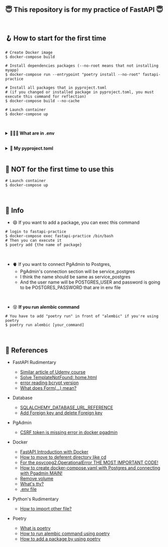 ## 😇 This repository is for my practice of FastAPI 😇
<br>

## 🪝 How to start for the first time
``` shell
# Create Docker image
$ docker-compose build

# Install dependencies packages (--no-root means that not installing myapp)
$ docker-compose run --entrypoint "poetry install --no-root" fastapi-practice

# Install all packages that in pyproject.toml
# (if you changed or installed package in pyproject.toml, you must execute this command for reflection)
$ docker-compose build --no-cache

# Launch container
$ docker-compose up
```
<br>

**<details><summary>🤷🏼‍♂️ What are in .env</summary>**

``` env
POSTGRES_USER=YOUR POSTGRES USER NAME
POSTGRES_DB=YOUR POSTGRES DB NAME
POSTGRES_PASSWORD=YOUR POSTGRES PASSWORD
PGADMIN_DEFAULT_EMAIL=YOUR EMAIL ADDRESS
PGADMIN_DEFAULT_PASSWORD=YOUR PASSWORD

# YOUR_SQLALCHEMY_DATABASE_NAME can be the database name that you made in PgAdmin
SQLALCHEMY_DATABASE_URL=postgresql://YOUR_POSTGRES_USER_NAME:YOUR_POSTGRES_PASSWORD@todo_db:5432/YOUR_SQLALCHEMY_DATABASE_NAME
TEST_SQLALCHEMY_DATABASE_URL=postgresql://YOUR_POSTGRES_USER_NAME:YOUR_POSTGRES_PASSWORD@todo_db:5432/YOUR_TEST_SQLALCHEMY_DATABASE_NAME
```
</details>

<br>

**<details><summary>👹 My pyproject.toml</summary>**

```toml
[tool.poetry]
name = "fastapi-practice"
version = "0.1.0"
description = ""
authors = ["Your Name <you@example.com>"]
readme = "README.md"

[tool.poetry.dependencies]
python = "^3.9"
fastapi = "^0.110.0"
uvicorn = {extras = ["standard"], version = "^0.29.0"}
sqlalchemy = "^2.0.29"
passlib = {extras = ["bcrypt"], version = "^1.7.4"}
bcrypt = "^4.1.2"
python-multipart = "^0.0.9"
python-jose = {extras = ["cryptography"], version = "^3.3.0"}
psycopg2-binary = "^2.9.9"
psycopg2 = "^2.9.9"
wheel = "^0.43.0"
alembic = "^1.13.1"
pytest = "^8.1.1"
httpx = "^0.27.0"
pytest-asyncio = "^0.23.6"
aiofiles = "^23.2.1"
jinja2 = "^3.1.3"

[build-system]
requires = ["poetry-core"]
build-backend = "poetry.core.masonry.api"
```
</details>

<br>

## 🚦 NOT for the first time to use this
``` shell
# Launch container
$ docker-compose up
```
<br>

## 🦖 Info
- 😄 If you want to add a package, you can exec this command
```shell
# login to fastapi-practice
$ docker-compose exec fastapi-practice /bin/bash
# Then you can execute it
$ poetry add {the name of package}
```
<br>

- 🫀 If you want to connect PgAdmin to Postgres,
  - PgAdmin's connection section will be service_postgres
  - I think the name should be same as service_postgres
  - And the user name will be POSTGRES_USER and password is going to be POSTGRES_PASSWORD that are in env file

<br>

- 😵 **If you run alembic command**
```shell
# You have to add "poetry run" in front of "alembic" if you're using poetry
$ poetry run alembic [your_command]
```
<br>


## 🚢 References

- FastAPI Rudimentary
  - [Similar article of Udemy course](https://qiita.com/yamarao/items/6889adfd4b484b7b5e11)
  - [Solve TemplateNotFound: home.html](https://www.reddit.com/r/FastAPI/comments/jd7h07/jinja2_templatenotfound_error/)
  - [error reading bcrypt version ](https://github.com/langflow-ai/langflow/issues/1173)
  - [What does Form(...) mean?](https://zenn.dev/chanyou0311/articles/fast-api-intro)

- Database
  - [SQLALCHEMY_DATABASE_URL_REFERENCE](https://stackoverflow.com/questions/71116549/sqlalchemy-exc-operationalerror-psycopg2-operationalerror-with-postgresql)
  - [Add Foreign key and delete Foreign key](https://postgresweb.com/post-6354#google_vignette)

- PgAdmin
  - [CSRF token is missing error in docker pgadmin](https://stackoverflow.com/questions/64394628/csrf-token-is-missing-error-in-docker-pgadmin)

- Docker
  - [FastAPI Introduction with Docker](https://zenn.dev/sh0nk/books/537bb028709ab9/)
  - [How to move to deferent directory like cd](https://qiita.com/rururu_kenken/items/8b5862e54fbe156a8cb8)
  - [For the psycopg2.OperationalError THE MOST IMPORTANT CODE!](https://zenn.dev/ryo_t/articles/3be7a5ca39d496)
  - [How to create docker-compose.yaml with Postgres and connecting with Pgadmin MAIN!](https://qiita.com/Akhr/items/8d5b5127ee971a640253)
  - [Remove volume](https://ysko909.github.io/posts/delete-volume-when-get-password-authentication-failed-error/)
  - [What's tty?](https://zenn.dev/hohner/articles/43a0da20181d34)
  - [.env file](https://qiita.com/SolKul/items/989727aeeafcae28ecf7)

- Python's Rudimentary
  - [How to import other file?](https://qiita.com/karadaharu/items/37403e6e82ae4417d1b3)

- Poetry
  - [What is poetry](https://qiita.com/nilwurtz/items/0e5b8382757ccad9a56c)
  - [How to run alembic command using poetry](https://zenn.dev/keita_f/articles/4493e3cfd76aec)
  - [How to add a package by using poetry](https://zenn.dev/rihito/articles/7b48821e4a3f74)
